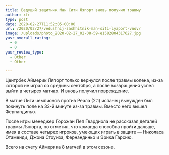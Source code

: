 ```yaml
---
title: Ведущий защитник Ман Сити Ляпорт вновь получил травму
author: xfr
type: post
date: 2020-02-27T11:52:05+00:00
url: /2020/02/27/vedushhij-zashhitnik-man-siti-lyaport-vnov/
image: /uploads/photo_2020-02-27_02-08-59-e1582804317627.jpg
yasr_overall_rating:
  - 0
  - 0
yasr_review_type:
  - Other
  - Other

---
```

Центрбек Аймерик Ляпорт только вернулся после травмы колена, из-за которой не играл со средины сентября, а после возвращения успел выйти в четырех матчах. И вновь получил повреждение.

В матче Лиги чемпионов против Реала (2:1) испанец вынужден был покинуть поле на 33-й минуте из-за травмы. Вместо него вышел Фернандиньо.

После игры менеджер Горожан Пеп Гвардиола не рассказал деталей травмы Ляпорта, но отметил, что команда способна пройти дальше, имея в составе четырех игроков, умеющих играть в защите &#8212; Николаса Отаменди, Джона Стоунза, Фернандиньо и Эрика Гарсию.

Всего на счету Аймерика 8 матчей в этом сезоне.
